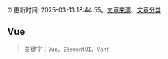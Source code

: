:alarm_clock: 更新时间: 2025-03-13 18:44:55。[文章来源](/README.md)、[文章分类](/TAGS.md)

## Vue


> 关键字：`Vue`、`ElementUI`、`Vant`



